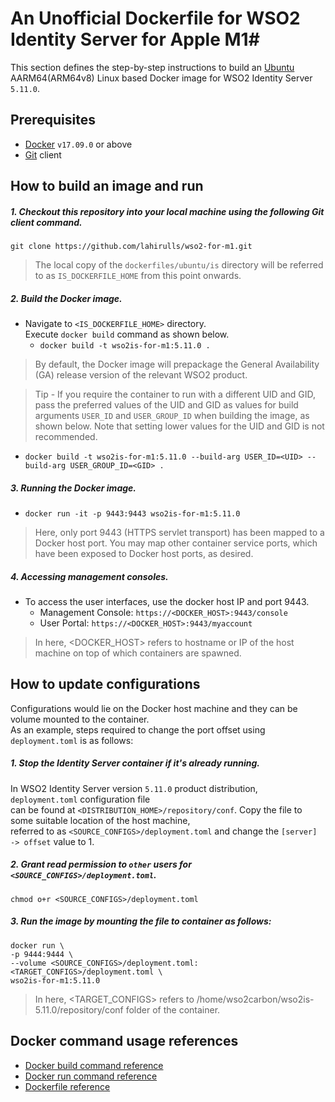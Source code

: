 # An Unofficial Dockerfile for WSO2 Identity Server for Apple M1#

This section defines the step-by-step instructions to build an [Ubuntu](https://hub.docker.com/_/ubuntu/) AARM64(ARM64v8) Linux based Docker image for WSO2 Identity Server `5.11.0`.

## Prerequisites

* [Docker](https://www.docker.com/get-docker) `v17.09.0` or above
* [Git](https://git-scm.com/book/en/v2/Getting-Started-Installing-Git) client

## How to build an image and run

##### 1. Checkout this repository into your local machine using the following Git client command.

```
git clone https://github.com/lahirulls/wso2-for-m1.git
```

>The local copy of the `dockerfiles/ubuntu/is` directory will be referred to as `IS_DOCKERFILE_HOME` from this point onwards.

##### 2. Build the Docker image.

- Navigate to `<IS_DOCKERFILE_HOME>` directory. <br>
  Execute `docker build` command as shown below.
    + `docker build -t wso2is-for-m1:5.11.0 .`

> By default, the Docker image will prepackage the General Availability (GA) release version of the relevant WSO2 product.

> Tip - If you require the container to run with a different UID and GID, pass the preferred values of the UID and GID
> as values for build arguments `USER_ID` and `USER_GROUP_ID` when building the image, as shown below. Note
> that setting lower values for the UID and GID is not recommended.
+ `docker build -t wso2is-for-m1:5.11.0 --build-arg USER_ID=<UID> --build-arg USER_GROUP_ID=<GID> .`

##### 3. Running the Docker image.

- `docker run -it -p 9443:9443 wso2is-for-m1:5.11.0`

>Here, only port 9443 (HTTPS servlet transport) has been mapped to a Docker host port.
You may map other container service ports, which have been exposed to Docker host ports, as desired.

##### 4. Accessing management consoles.

- To access the user interfaces, use the docker host IP and port 9443.
    + Management Console: `https://<DOCKER_HOST>:9443/console`
    + User Portal: `https://<DOCKER_HOST>:9443/myaccount`
    
>In here, <DOCKER_HOST> refers to hostname or IP of the host machine on top of which containers are spawned.

## How to update configurations

Configurations would lie on the Docker host machine and they can be volume mounted to the container. <br>
As an example, steps required to change the port offset using `deployment.toml` is as follows:

##### 1. Stop the Identity Server container if it's already running.

In WSO2 Identity Server version `5.11.0` product distribution, `deployment.toml` configuration file <br>
can be found at `<DISTRIBUTION_HOME>/repository/conf`. Copy the file to some suitable location of the host machine, <br>
referred to as `<SOURCE_CONFIGS>/deployment.toml` and change the `[server] -> offset` value to 1.

##### 2. Grant read permission to `other` users for `<SOURCE_CONFIGS>/deployment.toml`.

```
chmod o+r <SOURCE_CONFIGS>/deployment.toml
```

##### 3. Run the image by mounting the file to container as follows:

```
docker run \
-p 9444:9444 \
--volume <SOURCE_CONFIGS>/deployment.toml:<TARGET_CONFIGS>/deployment.toml \
wso2is-for-m1:5.11.0
```

>In here, <TARGET_CONFIGS> refers to /home/wso2carbon/wso2is-5.11.0/repository/conf folder of the container.

## Docker command usage references

* [Docker build command reference](https://docs.docker.com/engine/reference/commandline/build/)
* [Docker run command reference](https://docs.docker.com/engine/reference/run/)
* [Dockerfile reference](https://docs.docker.com/engine/reference/builder/)
